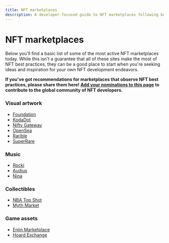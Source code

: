 ```yaml
---
title: NFT marketplaces
description: A developer-focused guide to NFT marketplaces following best practices.
---
```

 # NFT marketplaces

Below you'll find a basic list of some of the most active NFT marketplaces today. While this isn't a guarantee that all of these sites make the most of NFT best practices, they can be a good place to start when you're seeking ideas and inspiration for your own NFT development endeavors.

**If you've got recommendations for marketplaces that observe NFT best practices, please share them here! [Add your nominations to this page](https://github.com/protocol/nft-website/blob/main/docs/reference/nft-marketplaces.md) to contribute to the global community of NFT developers.**

### Visual artwork

- [Foundation](https://foundation.app/)
- [KodaDot](https://nft.kodadot.xyz/)
- [Nifty Gateway](https://niftygateway.com/)
- [OpenSea](https://opensea.io/)
- [Rarible](https://rarible.com/)
- [SuperRare](https://superrare.co/)

### Music

- [Rocki](https://www.rocki.app/)
- [Audius](https://audius.co/)
- [Nina](https://www.ninaprotocol.com/)

### Collectibles

- [NBA Top Shot](https://nbatopshot.com/)
- [Myth Market](https://myth.market/)

### Game assets

- [Enjin Marketplace](https://enjin.io/software/marketplace)
- [Hoard Exchange](https://hoard.exchange/)
